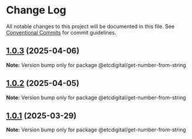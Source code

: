 # Change Log

All notable changes to this project will be documented in this file.
See [Conventional Commits](https://conventionalcommits.org) for commit guidelines.

## [1.0.3](https://github.com/etcdigital/packages/compare/@etcdigital/get-number-from-string@1.0.2...@etcdigital/get-number-from-string@1.0.3) (2025-04-06)

**Note:** Version bump only for package @etcdigital/get-number-from-string





## [1.0.2](https://github.com/etcdigital/packages/compare/@etcdigital/get-number-from-string@1.0.1...@etcdigital/get-number-from-string@1.0.2) (2025-04-05)

**Note:** Version bump only for package @etcdigital/get-number-from-string





## [1.0.1](https://github.com/etcdigital/packages/compare/@etcdigital/get-number-from-string@1.0.0...@etcdigital/get-number-from-string@1.0.1) (2025-03-29)

**Note:** Version bump only for package @etcdigital/get-number-from-string
